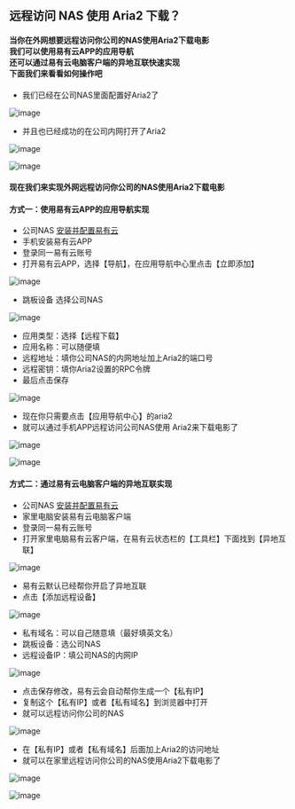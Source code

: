 ## 远程访问 NAS 使用 Aria2 下载？
#### 当你在外网想要远程访问你公司的NAS使用Aria2下载电影<br/>我们可以使用易有云APP的应用导航<br/>还可以通过易有云电脑客户端的异地互联快速实现<br/>下面我们来看看如何操作吧

- 我们已经在公司NAS里面配置好Aria2了

![image](./image/aria2/6.jpg)

- 并且也已经成功的在公司内网打开了Aria2

![image](./image/aria2/20.jpg)

![image](./image/aria2/21.jpg)

#### 现在我们来实现外网远程访问你公司的NAS使用Aria2下载电影
#### 方式一：使用易有云APP的应用导航实现
- 公司NAS [安装并配置易有云](https://doc.linkease.com/zh/guide/linkease/install/device/windows.html)
- 手机安装易有云APP
- 登录同一易有云账号
- 打开易有云APP，选择【导航】，在应用导航中心里点击【立即添加】

![image](./image/aria2/1.jpg)

- 跳板设备 选择公司NAS

![image](./image/aria2/2.jpg)

- 应用类型：选择【远程下载】
- 应用名称：可以随便填
- 远程地址：填你公司NAS的内网地址加上Aria2的端口号
- 远程密钥：填你Aria2设置的RPC令牌
- 最后点击保存

![image](./image/aria2/3.jpg)

- 现在你只需要点击【应用导航中心】的aria2 
- 就可以通过手机APP远程访问公司NAS使用 Aria2来下载电影了

![image](./image/aria2/4.jpg)

![image](./image/aria2/5.jpg)


#### 方式二：通过易有云电脑客户端的异地互联实现
- 公司NAS [安装并配置易有云](https://doc.linkease.com/zh/guide/linkease/install/device/windows.html)
- 家里电脑安装易有云电脑客户端
- 登录同一易有云账号
- 打开家里电脑易有云客户端，在易有云状态栏的【工具栏】下面找到【异地互联】

![image](./image/remote/1.jpg)

- 易有云默认已经帮你开启了异地互联
- 点击【添加远程设备】

![image](./image/remote/20.jpg)

- 私有域名：可以自己随意填（最好填英文名）
- 跳板设备：选公司NAS
- 远程设备IP：填公司NAS的内网IP

![image](./image/aria2/14.jpg)

- 点击保存修改，易有云会自动帮你生成一个【私有IP】
- 复制这个【私有IP】或者【私有域名】到浏览器中打开
- 就可以远程访问你公司的NAS

![image](./image/aria2/15.jpg)

- 在【私有IP】或者【私有域名】后面加上Aria2的访问地址
- 就可以在家里远程访问你公司的NAS使用Aria2下载电影了

![image](./image/aria2/22.jpg)

![image](./image/aria2/23.jpg)




